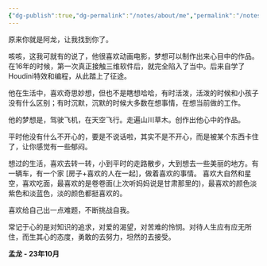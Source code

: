 ```yaml
---
{"dg-publish":true,"dg-permalink":"/notes/about/me","permalink":"/notes/about/me/","pinned":true,"noteIcon":"","created":"","updated":""}
---
```


原来你就是阿龙，让我找到你了。

咳咳，这我可就有的说了，他很喜欢动画电影，梦想可以制作出来心目中的作品。 在16年的时候，第一次真正接触三维软件后，就完全陷入了当中。后来自学了Houdini特效和编程，从此踏上了征途。 

他在生活中，喜欢奇思妙想，但也不是瞎想哈哈，有时活泼，活泼的时候和小孩子没有什么区别；有时沉默，沉默的时候大多数在想事情，在想当前做的工作。 

他的梦想是，驾驶飞机，在天空飞行。走遍山川草木。创作出他心中的作品。 

平时他没有什么不开心的，要是不说话啦，其实不是不开心，而是被某个东西卡住了，让你感觉有一些郁闷。 

想过的生活，喜欢去转一转，小到平时的走路散步，大到想去一些美丽的地方。有一辆车，有一个家 [房子+喜欢的人在一起]，做着喜欢的事情。 喜欢大自然和星空，喜欢吃面，最喜欢的是卷卷面(上次听妈妈说是甘肃那里的)，最喜欢的颜色淡紫色和淡蓝色，淡的颜色都挺喜欢的。 

喜欢给自己出一点难题，不断挑战自我。

常记于心的是对知识的追求，对爱的渴望，对苦难的怜悯。对待人生应有应无所住，而生其心的态度，勇敢的去努力，坦然的去接受。

**孟龙 - 23年10月**
